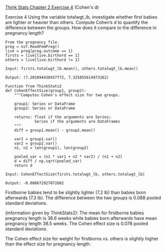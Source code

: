 [Think Stats Chapter 2 Exercise 4](http://greenteapress.com/thinkstats2/html/thinkstats2003.html#toc24) (Cohen's d)

Exercise 4   Using the variable totalwgt_lb, investigate whether first babies are lighter or heavier than others. Compute Cohen’s d to quantify the difference between the groups. How does it compare to the difference in pregnancy length?

```
From the pregnancy file.
preg = nsf.ReadFemPreg()
live = preg[preg.outcome == 1]
firsts = live[live.birthord == 1]
others = live[live.birthord != 1]

Input: firsts.totalwgt_lb.mean(), others.totalwgt_lb.mean()

Output: (7.201094430437772, 7.325855614973262)

Function from ThinkStats2
def CohenEffectSize(group1, group2):
    """Computes Cohen's effect size for two groups.
    
    group1: Series or DataFrame
    group2: Series or DataFrame
    
    returns: float if the arguments are Series;
             Series if the arguments are DataFrames
    """
    diff = group1.mean() - group2.mean()

    var1 = group1.var()
    var2 = group2.var()
    n1, n2 = len(group1), len(group2)

    pooled_var = (n1 * var1 + n2 * var2) / (n1 + n2)
    d = diff / np.sqrt(pooled_var)
    return d

Input: CohenEffectSize(firsts.totalwgt_lb, others.totalwgt_lb)

Output: -0.088672927072602

```
Firstborne babies tend to be slightly lighter (7.2 lb) than babies born afterwards (7.3 lb). The difference between the two groups is 0.088 pooled standard deviations.

(information given by ThinkStats2): The mean for firstborne babies pregnancy length is 38.6 weeks while babies born afterwards have mean pregnancy length 38.5 weeks. The Cohen effect size is 0.078 pooled standard deviations.

The Cohen effect size for weight for firstborns vs. others is slightly higher than the effect size for pregnancy length.
